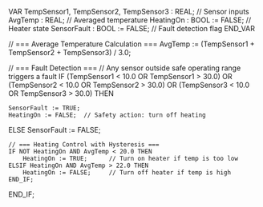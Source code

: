 VAR
    TempSensor1, TempSensor2, TempSensor3 : REAL; // Sensor inputs
    AvgTemp : REAL;              // Averaged temperature
    HeatingOn : BOOL := FALSE;   // Heater state
    SensorFault : BOOL := FALSE; // Fault detection flag
END_VAR

// === Average Temperature Calculation ===
AvgTemp := (TempSensor1 + TempSensor2 + TempSensor3) / 3.0;

// === Fault Detection ===
// Any sensor outside safe operating range triggers a fault
IF  (TempSensor1 < 10.0 OR TempSensor1 > 30.0) OR
    (TempSensor2 < 10.0 OR TempSensor2 > 30.0) OR
    (TempSensor3 < 10.0 OR TempSensor3 > 30.0) THEN

    SensorFault := TRUE;
    HeatingOn := FALSE;  // Safety action: turn off heating
ELSE
    SensorFault := FALSE;

    // === Heating Control with Hysteresis ===
    IF NOT HeatingOn AND AvgTemp < 20.0 THEN
        HeatingOn := TRUE;      // Turn on heater if temp is too low
    ELSIF HeatingOn AND AvgTemp > 22.0 THEN
        HeatingOn := FALSE;     // Turn off heater if temp is high
    END_IF;
END_IF;
